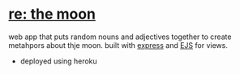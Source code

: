 # [re: the moon](https://regardingthemoon.herokuapp.com/)

web app that puts random nouns and adjectives together to create metahpors about thje moon. built with [express](https://expressjs.com/) and [EJS](https://ejs.co/) for views.

* deployed using heroku
